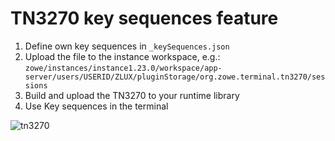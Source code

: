 ﻿# TN3270 key sequences feature
1. Define own key sequences in ```_keySequences.json``` 
2. Upload the file to the instance workspace, e.g.: ```zowe/instances/instance1.23.0/workspace/app-server/users/USERID/ZLUX/pluginStorage/org.zowe.terminal.tn3270/sessions```
3. Build and upload the TN3270 to your runtime library
4. Use Key sequences in the terminal

![tn3270](https://user-images.githubusercontent.com/66114686/130959163-8803acdb-af44-4b77-81f2-08b98054e3a1.png)

